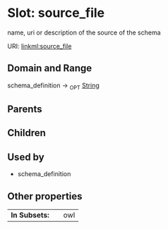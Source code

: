 
# Slot: source_file


name, uri or description of the source of the schema

URI: [linkml:source_file](https://w3id.org/linkml/source_file)


## Domain and Range

schema_definition &#8594;  <sub>OPT</sub> [String](types/String.md)

## Parents


## Children


## Used by

 * schema_definition

## Other properties

|  |  |  |
| --- | --- | --- |
| **In Subsets:** | | owl |

